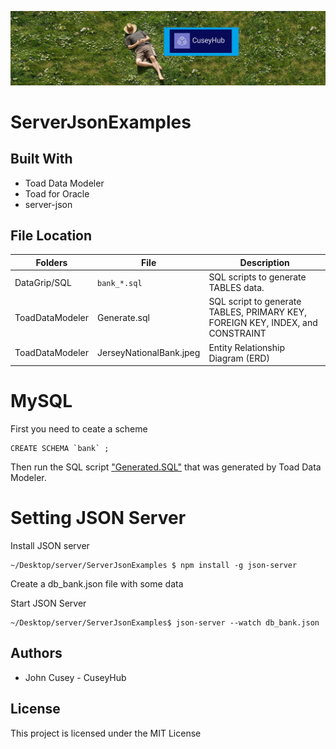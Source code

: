 ![CuseyHub](https://github.com/cusey/ImageForWiki/blob/master/Logos/CuseyHub_Banner_Small.jpg)

# ServerJsonExamples

## Built With
* Toad Data Modeler
* Toad for Oracle   
* server-json 

## File Location   

Folders |File|Description
----------| ----------| -------------------------------------------
DataGrip/SQL| ```bank_*.sql``` | SQL scripts to generate TABLES data.
ToadDataModeler| Generate.sql | SQL script to generate TABLES, PRIMARY KEY, FOREIGN KEY, INDEX, and CONSTRAINT
ToadDataModeler| JerseyNationalBank.jpeg |Entity Relationship Diagram (ERD)


# MySQL   

First you need to ceate a scheme   
```
CREATE SCHEMA `bank` ;
```
Then run the SQL script ["Generated.SQL"](https://github.com/cusey/DatabaseExamples/blob/master/ToadDataModeler/Generated.SQL) that was generated by Toad Data Modeler.

# Setting JSON Server

Install JSON server
```
~/Desktop/server/ServerJsonExamples $ npm install -g json-server
```

Create a db_bank.json file with some data


Start JSON Server
```
~/Desktop/server/ServerJsonExamples$ json-server --watch db_bank.json
```
## Authors
* John Cusey - CuseyHub  

## License   
This project is licensed under the MIT License
